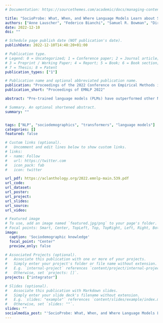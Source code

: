 ```yaml
---
# Documentation: https://sourcethemes.com/academic/docs/managing-content/

title: "SocioProbe: What, When, and Where Language Models Learn about Sociodemographics"
authors: ["Anne Lauscher", "Federico Bianchi", "Samuel R. Bowman", "Dirk Hovy"]
date: 2022-12-10
doi: ""

# Schedule page publish date (NOT publication's date).
publishDate: 2022-12-10T14:48:20+01:00

# Publication type.
# Legend: 0 = Uncategorized; 1 = Conference paper; 2 = Journal article;
# 3 = Preprint / Working Paper; 4 = Report; 5 = Book; 6 = Book section;
# 7 = Thesis; 8 = Patent
publication_types: ["1"]

# Publication name and optional abbreviated publication name.
publication: "Proceedings of the 2022 Conference on Empirical Methods in Natural Language Processing"
publication_short: "Proceedings of EMNLP 2022"

abstract: "Pre-trained language models (PLMs) have outperformed other NLP models on a wide range of tasks. Opting for a more thorough understanding of their capabilities and inner workings, researchers have established the extend to which they capture lower-level knowledge like grammaticality, and mid-level semantic knowledge like factual understanding. However, there is still little understanding of their knowledge of higher-level aspects of language. In particular, despite the importance of sociodemographic aspects in shaping our language, the questions of whether, where, and how PLMs encode these aspects, e.g., gender or age, is still unexplored. We address this research gap by probing the sociodemographic knowledge of different single-GPU PLMs on multiple English data sets via traditional classifier probing and information-theoretic minimum description length probing. Our results show that PLMs do encode these sociodemographics, and that this knowledge is sometimes spread across the layers of some of the tested PLMs. We further conduct a multilingual analysis and investigate the effect of supplementary training to further explore to what extent, where, and with what amount of pre-training data the knowledge is encoded. Our overall results indicate that sociodemographic knowledge is still a major challenge for NLP. PLMs require large amounts of pre-training data to acquire the knowledge and models that excel in general language understanding do not seem to own more knowledge about these aspects."

# Summary. An optional shortened abstract.
summary: ""


tags: ["NLP", "sociodemographics", "transformers", "language models"]
categories: []
featured: false

# Custom links (optional).
#   Uncomment and edit lines below to show custom links.
# links:
# - name: Follow
#   url: https://twitter.com
#   icon_pack: fab
#   icon: twitter

url_pdf: https://aclanthology.org/2022.emnlp-main.539.pdf
url_code: 
url_dataset:
url_poster:
url_project:
url_slides:
url_source:
url_video:

# Featured image
# To use, add an image named `featured.jpg/png` to your page's folder.
# Focal points: Smart, Center, TopLeft, Top, TopRight, Left, Right, BottomLeft, Bottom, BottomRight.
image:
  caption: 'Sociodemographic knowledge'
  focal_point: "Center"
  preview_only: false

# Associated Projects (optional).
#   Associate this publication with one or more of your projects.
#   Simply enter your project's folder or file name without extension.
#   E.g. `internal-project` references `content/project/internal-project/index.md`.
#   Otherwise, set `projects: []`.
projects: ["integrator"]

# Slides (optional).
#   Associate this publication with Markdown slides.
#   Simply enter your slide deck's filename without extension.
#   E.g. `slides: "example"` references `content/slides/example/index.md`.
#   Otherwise, set `slides: ""`.
slides: ""
socialmedia_post: "'SocioProbe: What, When, and Where Language Models Learn about Sociodemographics' - Lauscher et al. delve into language models' grasp of sociodemographics. Their findings? Models learn, but don't apply it."
---
```

